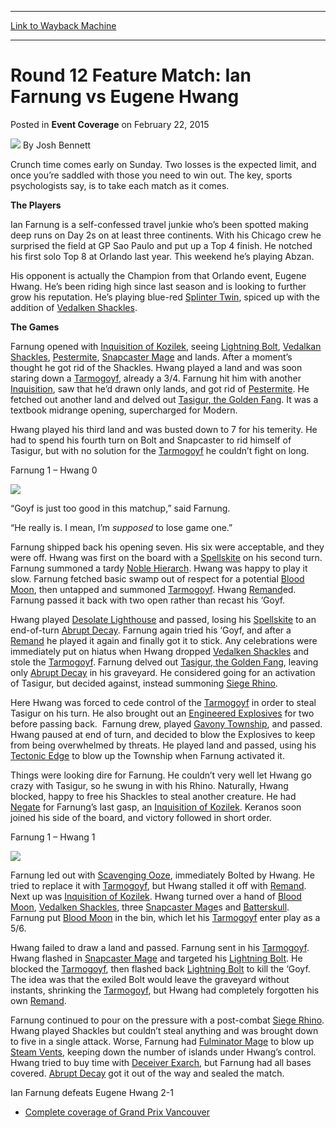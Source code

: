 
---
[Link to Wayback Machine](https://web.archive.org/web/20150224230352/http://magic.wizards.com/en/events/coverage/gpvan15/round-12-feature-match-2015-02-22)

[_metadata_:author]:- "Josh Bennett"
[_metadata_:description]:- "Crunch time comes early on Sunday. Two losses is the expected limit, and once you’re saddled with those you need to win out. The key, sports psychologists say, is to take each match as it comes. The Players Ian Farnung is a self-confessed travel junkie who’s been spotted making deep runs on Day 2s on at least three continents. With his Chicago crew he surprised the field at GP Sao Paulo and put up a Top 4 finish. He notched his first solo Top 8 at Orlando last year. This weekend he’s playing Abzan."
[_metadata_:generator]:- "Drupal 7 (http://drupal.org)"
[_metadata_:node]:- "348211"
[_metadata_:publish_date]:- "2015-02-22"
[_metadata_:source]:- "div-main-content"
[_metadata_:title]:- "Round 12 Feature Match: Ian Farnung vs Eugene Hwang"
[_metadata_:wayback_capture_timestamp]:- "2015-02-24 23:03:52"
[_metadata_:wayback_raw_url]:- "https://web.archive.org/web/20150224230352id_/http://magic.wizards.com/en/events/coverage/gpvan15/round-12-feature-match-2015-02-22"
[_metadata_:wayback_url]:- "http://magic.wizards.com/en/events/coverage/gpvan15/round-12-feature-match-2015-02-22"
---


Round 12 Feature Match: Ian Farnung vs Eugene Hwang
===================================================



 Posted in **Event Coverage**
 on February 22, 2015 






![](https://media.magic.wizards.com/styles/auth_small/public/images/person/authorpic_joshbennett.jpg)
By Josh Bennett










Crunch time comes early on Sunday. Two losses is the expected limit, and once you’re saddled with those you need to win out. The key, sports psychologists say, is to take each match as it comes.



**The Players**



Ian Farnung is a self-confessed travel junkie who’s been spotted making deep runs on Day 2s on at least three continents. With his Chicago crew he surprised the field at GP Sao Paulo and put up a Top 4 finish. He notched his first solo Top 8 at Orlando last year. This weekend he’s playing Abzan.



His opponent is actually the Champion from that Orlando event, Eugene Hwang. He’s been riding high since last season and is looking to further grow his reputation. He’s playing blue-red [Splinter Twin](http://gatherer.wizards.com/Pages/Card/Details.aspx?name=Splinter+Twin), spiced up with the addition of [Vedalken Shackles](http://gatherer.wizards.com/Pages/Card/Details.aspx?name=Vedalken+Shackles).



**The Games**



Farnung opened with [Inquisition of Kozilek](http://gatherer.wizards.com/Pages/Card/Details.aspx?name=Inquisition+of+Kozilek), seeing [Lightning Bolt](http://gatherer.wizards.com/Pages/Card/Details.aspx?name=Lightning+Bolt), [Vedalkan Shackles](http://gatherer.wizards.com/Pages/Card/Details.aspx?name=Vedalkan+Shackles), [Pestermite](http://gatherer.wizards.com/Pages/Card/Details.aspx?name=Pestermite), [Snapcaster Mage](http://gatherer.wizards.com/Pages/Card/Details.aspx?name=Snapcaster+Mage) and lands. After a moment’s thought he got rid of the Shackles. Hwang played a land and was soon staring down a [Tarmogoyf](http://gatherer.wizards.com/Pages/Card/Details.aspx?name=Tarmogoyf), already a 3/4. Farnung hit him with another [Inquisition](http://gatherer.wizards.com/Pages/Card/Details.aspx?name=Inquisition), saw that he’d drawn only lands, and got rid of [Pestermite](http://gatherer.wizards.com/Pages/Card/Details.aspx?name=Pestermite). He fetched out another land and delved out [Tasigur, the Golden Fang](http://gatherer.wizards.com/Pages/Card/Details.aspx?name=Tasigur%2C+the+Golden+Fang). It was a textbook midrange opening, supercharged for Modern.



Hwang played his third land and was busted down to 7 for his temerity. He had to spend his fourth turn on Bolt and Snapcaster to rid himself of Tasigur, but with no solution for the [Tarmogoyf](http://gatherer.wizards.com/Pages/Card/Details.aspx?name=Tarmogoyf) he couldn’t fight on long.



Farnung 1 – Hwang 0


![](https://media.wizards.com/2015/events/gpvan15/gpvan_r12farnung.jpg)



“Goyf is just too good in this matchup,” said Farnung.



“He really is. I mean, I’m *supposed* to lose game one.”



Farnung shipped back his opening seven. His six were acceptable, and they were off. Hwang was first on the board with a [Spellskite](http://gatherer.wizards.com/Pages/Card/Details.aspx?name=Spellskite) on his second turn. Farnung summoned a tardy [Noble Hierarch](http://gatherer.wizards.com/Pages/Card/Details.aspx?name=Noble+Hierarch). Hwang was happy to play it slow. Farnung fetched basic swamp out of respect for a potential [Blood Moon](http://gatherer.wizards.com/Pages/Card/Details.aspx?name=Blood+Moon), then untapped and summoned [Tarmogoyf](http://gatherer.wizards.com/Pages/Card/Details.aspx?name=Tarmogoyf). Hwang [Remand](http://gatherer.wizards.com/Pages/Card/Details.aspx?name=Remand)ed. Farnung passed it back with two open rather than recast his ‘Goyf.



Hwang played [Desolate Lighthouse](http://gatherer.wizards.com/Pages/Card/Details.aspx?name=Desolate+Lighthouse) and passed, losing his [Spellskite](http://gatherer.wizards.com/Pages/Card/Details.aspx?name=Spellskite) to an end-of-turn [Abrupt Decay](http://gatherer.wizards.com/Pages/Card/Details.aspx?name=Abrupt+Decay). Farnung again tried his ‘Goyf, and after a [Remand](http://gatherer.wizards.com/Pages/Card/Details.aspx?name=Remand) he played it again and finally got it to stick. Any celebrations were immediately put on hiatus when Hwang dropped [Vedalken Shackles](http://gatherer.wizards.com/Pages/Card/Details.aspx?name=Vedalken+Shackles) and stole the [Tarmogoyf](http://gatherer.wizards.com/Pages/Card/Details.aspx?name=Tarmogoyf). Farnung delved out [Tasigur, the Golden Fang](http://gatherer.wizards.com/Pages/Card/Details.aspx?name=Tasigur%2C+the+Golden+Fang), leaving only [Abrupt Decay](http://gatherer.wizards.com/Pages/Card/Details.aspx?name=Abrupt+Decay) in his graveyard. He considered going for an activation of Tasigur, but decided against, instead summoning [Siege Rhino](http://gatherer.wizards.com/Pages/Card/Details.aspx?name=Siege+Rhino).



Here Hwang was forced to cede control of the [Tarmogoyf](http://gatherer.wizards.com/Pages/Card/Details.aspx?name=Tarmogoyf) in order to steal Tasigur on his turn. He also brought out an [Engineered Explosives](http://gatherer.wizards.com/Pages/Card/Details.aspx?name=Engineered+Explosives) for two before passing back.  Farnung drew, played [Gavony Township](http://gatherer.wizards.com/Pages/Card/Details.aspx?name=Gavony+Township), and passed. Hwang paused at end of turn, and decided to blow the Explosives to keep from being overwhelmed by threats. He played land and passed, using his [Tectonic Edge](http://gatherer.wizards.com/Pages/Card/Details.aspx?name=Tectonic+Edge) to blow up the Township when Farnung activated it.



Things were looking dire for Farnung. He couldn’t very well let Hwang go crazy with Tasigur, so he swung in with his Rhino. Naturally, Hwang blocked, happy to free his Shackles to steal another creature. He had [Negate](http://gatherer.wizards.com/Pages/Card/Details.aspx?name=Negate) for Farnung’s last gasp, an [Inquisition of Kozilek](http://gatherer.wizards.com/Pages/Card/Details.aspx?name=Inquisition+of+Kozilek). Keranos soon joined his side of the board, and victory followed in short order.



Farnung 1 – Hwang 1


![](https://media.wizards.com/2015/events/gpvan15/gpvan_r12hwang.jpg)



Farnung led out with [Scavenging Ooze](http://gatherer.wizards.com/Pages/Card/Details.aspx?name=Scavenging+Ooze), immediately Bolted by Hwang. He tried to replace it with [Tarmogoyf](http://gatherer.wizards.com/Pages/Card/Details.aspx?name=Tarmogoyf), but Hwang stalled it off with [Remand](http://gatherer.wizards.com/Pages/Card/Details.aspx?name=Remand). Next up was [Inquisition of Kozilek](http://gatherer.wizards.com/Pages/Card/Details.aspx?name=Inquisition+of+Kozilek). Hwang turned over a hand of [Blood Moon](http://gatherer.wizards.com/Pages/Card/Details.aspx?name=Blood+Moon), [Vedalken Shackles](http://gatherer.wizards.com/Pages/Card/Details.aspx?name=Vedalken+Shackles), three [Snapcaster Mage](http://gatherer.wizards.com/Pages/Card/Details.aspx?name=Snapcaster+Mage)s and [Batterskull](http://gatherer.wizards.com/Pages/Card/Details.aspx?name=Batterskull). Farnung put [Blood Moon](http://gatherer.wizards.com/Pages/Card/Details.aspx?name=Blood+Moon) in the bin, which let his [Tarmogoyf](http://gatherer.wizards.com/Pages/Card/Details.aspx?name=Tarmogoyf) enter play as a 5/6.



Hwang failed to draw a land and passed. Farnung sent in his [Tarmogoyf](http://gatherer.wizards.com/Pages/Card/Details.aspx?name=Tarmogoyf). Hwang flashed in [Snapcaster Mage](http://gatherer.wizards.com/Pages/Card/Details.aspx?name=Snapcaster+Mage) and targeted his [Lightning Bolt](http://gatherer.wizards.com/Pages/Card/Details.aspx?name=Lightning+Bolt). He blocked the [Tarmogoyf](http://gatherer.wizards.com/Pages/Card/Details.aspx?name=Tarmogoyf), then flashed back [Lightning Bolt](http://gatherer.wizards.com/Pages/Card/Details.aspx?name=Lightning+Bolt) to kill the ‘Goyf. The idea was that the exiled Bolt would leave the graveyard without instants, shrinking the [Tarmogoyf](http://gatherer.wizards.com/Pages/Card/Details.aspx?name=Tarmogoyf), but Hwang had completely forgotten his own [Remand](http://gatherer.wizards.com/Pages/Card/Details.aspx?name=Remand).



Farnung continued to pour on the pressure with a post-combat [Siege Rhino](http://gatherer.wizards.com/Pages/Card/Details.aspx?name=Siege+Rhino). Hwang played Shackles but couldn’t steal anything and was brought down to five in a single attack. Worse, Farnung had [Fulminator Mage](http://gatherer.wizards.com/Pages/Card/Details.aspx?name=Fulminator+Mage) to blow up [Steam Vents](http://gatherer.wizards.com/Pages/Card/Details.aspx?name=Steam+Vents), keeping down the number of islands under Hwang’s control. Hwang tried to buy time with [Deceiver Exarch](http://gatherer.wizards.com/Pages/Card/Details.aspx?name=Deceiver+Exarch), but Farnung had all bases covered. [Abrupt Decay](http://gatherer.wizards.com/Pages/Card/Details.aspx?name=Abrupt+Decay) got it out of the way and sealed the match.



Ian Farnung defeats Eugene Hwang 2-1


* [Complete coverage of Grand Prix Vancouver](/node/346826)

 




